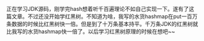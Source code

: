 正在学习JDK源码，刚学完hash想着听千百遍理论不如自己实现一下。遂有了这篇文章。不过还没开始学红黑树。不知道为啥，我写的水货hashmap在put一百万条数据的时候比红黑树快一倍。但是到了十万条基本持平。千万条JDK的红黑树就比我写的水货hashmap快一倍了。以后学习红黑树原理的时候在想吧~~